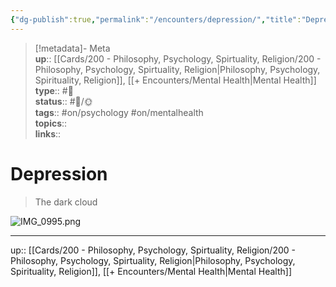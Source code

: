 ```yaml
---
{"dg-publish":true,"permalink":"/encounters/depression/","title":"Depression","tags":["📝","📝/🌞","on/mentalhealth","on/psychology"]}
---
```



> [!metadata]- Meta  
> **up**:: [[Cards/200 - Philosophy, Psychology, Spirtuality, Religion/200 - Philosophy, Psychology, Spirtuality, Religion\|Philosophy, Psychology, Spirituality, Religion]], [[+ Encounters/Mental Health\|Mental Health]]  
> **type**:: #📝  
> **status**:: #📝/🌞  
> **tags**:: #on/psychology #on/mentalhealth  
> **topics**::  
> **links**::

# Depression

> The dark cloud

![IMG_0995.png](/img/user/Extras/Attachments/IMG_0995.png)

---
up:: [[Cards/200 - Philosophy, Psychology, Spirtuality, Religion/200 - Philosophy, Psychology, Spirtuality, Religion\|Philosophy, Psychology, Spirituality, Religion]], [[+ Encounters/Mental Health\|Mental Health]]

